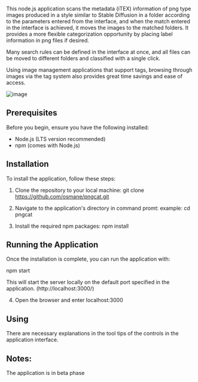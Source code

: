 This node.js application scans the metadata (iTEX) information of png type images produced in a style similar to Stable Diffusion in a folder according to the parameters entered from the interface, and when the match entered in the interface is achieved, it moves the images to the matched folders. It provides a more flexible categorization opportunity by placing label information in png files if desired.

Many search rules can be defined in the interface at once, and all files can be moved to different folders and classified with a single click.

Using image management applications that support tags, browsing through images via the tag system also provides great time savings and ease of access.

![image](https://github.com/osmane/pngcat/assets/2101656/08c382bf-a8ad-4a8b-bd3d-ba5f68eb3bc7)



## Prerequisites

Before you begin, ensure you have the following installed:
- Node.js (LTS version recommended)
- npm (comes with Node.js)

## Installation

To install the application, follow these steps:

1. Clone the repository to your local machine:
git clone https://github.com/osmane/pngcat.git

2. Navigate to the application's directory in command promt:
example: cd pngcat

3. Install the required npm packages:
npm install

## Running the Application

Once the installation is complete, you can run the application with:

npm start

This will start the server locally on the default port specified in the application. (http://localhost:3000/)

4. Open the browser and enter localhost:3000

## Using

There are necessary explanations in the tool tips of the controls in the application interface.

## Notes: 
The application is in beta phase
